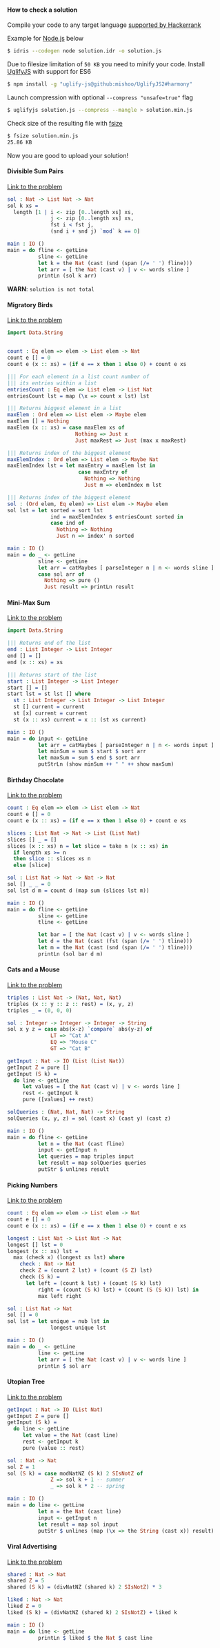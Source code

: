 #### How to check a solution

Compile your code to any target language [supported by Hackerrank](https://www.hackerrank.com/environment)

Example for [Node.js](https://nodejs.org/en/) below

```bash
$ idris --codegen node solution.idr -o solution.js
```

Due to filesize limitation of `50 KB` you need to minify your code.
Install [UglifyJS](https://github.com/mishoo/UglifyJS2) with support for ES6

```bash
$ npm install -g "uglify-js@github:mishoo/UglifyJS2#harmony"
```

Launch compression with optional `--compress "unsafe=true"` flag

```bash
$ uglifyjs solution.js --compress --mangle > solution.min.js
```

Check size of the resulting file with [fsize](https://unix.stackexchange.com/a/572598/196787)

```bash
$ fsize solution.min.js
25.86 KB
```

Now you are good to upload your solution!

#### Divisible Sum Pairs

[Link to the problem](https://www.hackerrank.com/challenges/divisible-sum-pairs/problem)

```idris
sol : Nat -> List Nat -> Nat
sol k xs =
  length [1 | i <- zip [0..length xs] xs,
              j <- zip [0..length xs] xs,
              fst i < fst j,
              (snd i + snd j) `mod` k == 0]

main : IO ()
main = do fline <- getLine
          sline <- getLine
          let k = the Nat (cast (snd (span (/= ' ') fline)))
          let arr = [ the Nat (cast v) | v <- words sline ]
          printLn (sol k arr)
```

**WARN**: `solution is not total`


#### Migratory Birds

[Link to the problem](https://www.hackerrank.com/challenges/migratory-birds/problem)

```idris
import Data.String


count : Eq elem => elem -> List elem -> Nat
count e [] = 0
count e (x :: xs) = (if e == x then 1 else 0) + count e xs

||| For each element in a list count number of
||| its entries within a list
entriesCount : Eq elem => List elem -> List Nat
entriesCount lst = map (\x => count x lst) lst

||| Returns biggest element in a list
maxElem : Ord elem => List elem -> Maybe elem
maxElem [] = Nothing
maxElem (x :: xs) = case maxElem xs of
                      Nothing => Just x
                      Just maxRest => Just (max x maxRest)

||| Returns index of the biggest element
maxElemIndex : Ord elem => List elem -> Maybe Nat
maxElemIndex lst = let maxEntry = maxElem lst in
                       case maxEntry of
                         Nothing => Nothing
                         Just m => elemIndex m lst

||| Returns index of the biggest element
sol : (Ord elem, Eq elem) => List elem -> Maybe elem
sol lst = let sorted = sort lst
              ind = maxElemIndex $ entriesCount sorted in
              case ind of
                Nothing => Nothing
                Just n => index' n sorted

main : IO ()
main = do _ <- getLine
          sline <- getLine
          let arr = catMaybes [ parseInteger n | n <- words sline ]
          case sol arr of
            Nothing => pure ()
            Just result => printLn result
```

#### Mini-Max Sum

[Link to the problem](https://www.hackerrank.com/challenges/mini-max-sum/problem)

```idris
import Data.String

||| Returns end of the list
end : List Integer -> List Integer
end [] = []
end (x :: xs) = xs

||| Returns start of the list
start : List Integer -> List Integer
start [] = []
start lst = st lst [] where
  st : List Integer -> List Integer -> List Integer
  st [] current = current
  st [x] current = current
  st (x :: xs) current = x :: (st xs current)

main : IO ()
main = do input <- getLine
          let arr = catMaybes [ parseInteger n | n <- words input ]
          let minSum = sum $ start $ sort arr
          let maxSum = sum $ end $ sort arr
          putStrLn (show minSum ++ " " ++ show maxSum)
```

#### Birthday Chocolate

[Link to the problem](https://www.hackerrank.com/challenges/the-birthday-bar/problem)

```idris
count : Eq elem => elem -> List elem -> Nat
count e [] = 0
count e (x :: xs) = (if e == x then 1 else 0) + count e xs

slices : List Nat -> Nat -> List (List Nat)
slices [] _ = []
slices (x :: xs) n = let slice = take n (x :: xs) in
  if length xs >= n
  then slice :: slices xs n
  else [slice]

sol : List Nat -> Nat -> Nat -> Nat
sol [] _ _ = 0
sol lst d m = count d (map sum (slices lst m))

main : IO ()
main = do fline <- getLine
          sline <- getLine
          tline <- getLine

          let bar = [ the Nat (cast v) | v <- words sline ]
          let d = the Nat (cast (fst (span (/= ' ') tline)))
          let m = the Nat (cast (snd (span (/= ' ') tline)))
          printLn (sol bar d m)
```

#### Cats and a Mouse

[Link to the problem](https://www.hackerrank.com/challenges/cats-and-a-mouse/problem)

```idris
triples : List Nat -> (Nat, Nat, Nat)
triples (x :: y :: z :: rest) = (x, y, z)
triples _ = (0, 0, 0)

sol : Integer -> Integer -> Integer -> String
sol x y z = case abs(x-z) `compare` abs(y-z) of
              LT => "Cat A"
              EQ => "Mouse C"
              GT => "Cat B"

getInput : Nat -> IO (List (List Nat))
getInput Z = pure []
getInput (S k) =
  do line <- getLine
     let values = [ the Nat (cast v) | v <- words line ]
     rest <- getInput k
     pure ([values] ++ rest)

solQueries : (Nat, Nat, Nat) -> String
solQueries (x, y, z) = sol (cast x) (cast y) (cast z)

main : IO ()
main = do fline <- getLine
          let n = the Nat (cast fline)
          input <- getInput n
          let queries = map triples input
          let result = map solQueries queries
          putStr $ unlines result
```

#### Picking Numbers

[Link to the problem](https://www.hackerrank.com/challenges/picking-numbers/problem)

```idris
count : Eq elem => elem -> List elem -> Nat
count e [] = 0
count e (x :: xs) = (if e == x then 1 else 0) + count e xs

longest : List Nat -> List Nat -> Nat
longest [] lst = 0
longest (x :: xs) lst =
  max (check x) (longest xs lst) where
    check : Nat -> Nat
    check Z = (count Z lst) + (count (S Z) lst)
    check (S k) =
      let left = (count k lst) + (count (S k) lst)
          right = (count (S k) lst) + (count (S (S k)) lst) in
          max left right

sol : List Nat -> Nat
sol [] = 0
sol lst = let unique = nub lst in
              longest unique lst

main : IO ()
main = do _ <- getLine
          line <- getLine
          let arr = [ the Nat (cast v) | v <- words line ]
          printLn $ sol arr
```

#### Utopian Tree

[Link to the problem](https://www.hackerrank.com/challenges/utopian-tree/problem)

```idris
getInput : Nat -> IO (List Nat)
getInput Z = pure []
getInput (S k) =
  do line <- getLine
     let value = the Nat (cast line)
     rest <- getInput k
     pure (value :: rest)

sol : Nat -> Nat
sol Z = 1
sol (S k) = case modNatNZ (S k) 2 SIsNotZ of
              Z => sol k + 1 -- summer
              _ => sol k * 2 -- spring

main : IO ()
main = do line <- getLine
          let n = the Nat (cast line)
          input <- getInput n
          let result = map sol input
          putStr $ unlines (map (\x => the String (cast x)) result)
```

#### Viral Advertising

[Link to the problem](https://www.hackerrank.com/challenges/strange-advertising/problem)

```idris
shared : Nat -> Nat
shared Z = 5
shared (S k) = (divNatNZ (shared k) 2 SIsNotZ) * 3

liked : Nat -> Nat
liked Z = 0
liked (S k) = (divNatNZ (shared k) 2 SIsNotZ) + liked k

main : IO ()
main = do line <- getLine
          printLn $ liked $ the Nat $ cast line
```
